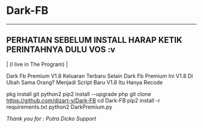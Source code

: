 # Dark-FB


-------------------------------------
PERHATIAN SEBELUM INSTALL HARAP KETIK
PERINTAHNYA DULU VOS :v
-------------------------------------
| (l live in The Program) |

Dark Fb Premium V1.8 Keluaran Terbaru 
Selain Dark Fb Premium Ini V1.8 Di Ubah Sama Orang?
Menjadi Script Baru V1.8 
Itu Hanya Recode


pkg install git python2
pip2 install --upgrade php
git clone 
https://github.com/dizart-y/Dark-FB
cd Dark-FB
pip2 install -r requirements.txt
python2 DarkPremium.py













*Thank you for : Putra Dicko Support*

